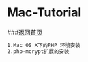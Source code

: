 # Mac-Tutorial
###[返回首页](https://github.com/pgy1/PHP-Project-Pratice)

```html
1.Mac OS X下的PHP 环境安装
2.php-mcrypt扩展的安装
```


